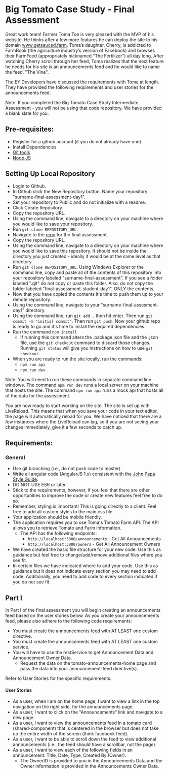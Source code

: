 # Big Tomato Case Study - Final Assessment

Great work team! Farmer Toma Toe is very pleased with the MVP of his website. He thinks after a few more features he can deploy the site to his domain www.getsauced.farm. Toma’s daughter, Cherry, is addicted to FarmBook (the agriculture industry’s version of Facebook) and browses their FarmFeed (appropriately nicknamed “The Fertilizer”) all day long. After watching Cherry scroll through her feed, Toma realizes that the next feature he needs for his site is an announcements feed and he would like to name the feed, "The Vine".

The EY Developers have discussed the requirements with Toma at length. They have provided the following requirements and user stories for the announcements feed.

Note: If you completed the Big Tomato Case Study Intermediate Assessment - you will not be using that code repository. We have provided a blank slate for you.

## Pre-requisites:

* Register for a github account (if you do not already have one)
* Install Dependencies
* [Git tools](http://msysgit.github.io/)
* [Node JS](https://nodejs.org/en/)

## Setting Up Local Repository

* Login to Github. 
* In Github click the New Repository button. Name your repository "surname-final-assessment-day1".
* Set your repository to Public and do not initialize with a readme.
* Click Create Repository.
* Copy the repository URL.
* Using the command line, navigate to a directory on your machine where you would like to save your repository.
* Run `git clone REPOSITORY_URL`. 
* Navigate to the [repo](https://github.com/eydevsupport/final-assessment-student-day1) for the final assessment.
* Copy the repository URL.
* Using the command line, navigate to a directory on your machine where you would like to save this repository. It should not be inside the directory you just created - ideally it would be at the same level as that directory. 
* Run `git clone REPOSITORY_URL`. Using Windows Explorer or the command line, copy and paste all of the contents of this repository into your repository labeled "surname-final-assessment". If you see a folder labeled ".git" do not copy or paste this folder. Also, do not copy the folder labeled "final-assessment-student-day1", ONLY the contents. 
* Now that you have copied the contents it's time to push them up to your remote repository.
* Using the command line, navigate to your "surname-final-assesment-day1" directory. 
* Using the command line, run `git add .` then hit enter. Then run `git commit -m "initial commit"`. Then run `git push`. Now your github repo is ready to go and it's time to install the required dependencies.
* Run the command `npm install`
  * If running this command alters the .package.json file and the .json file, use the `git checkout` command to discard those changes. Running `git status` will give you instructions on how to use `git checkout`.
* When you are ready to run the site locally, run the commands:
  * `npm run api`
  * `npm run dev`

Note: You will need to run these commands in separate command line windows. The command `npm run dev` runs a local server on your machine that hosts the site. The command `npm run api` runs a mock api that hosts all of the data for the assessment.

You are now ready to start working on the site. The site is set up with LiveReload. This means that when you save your code in your text editor, the page will automatically reload for you. We have noticed that there are a few instances where the LiveReload can lag, so if you are not seeing your changes immediately, give it a few seconds to catch up.

## Requirements:

### General

* Use git branching (i.e., do not push code to master).
* Write all angular code (AngularJS 1.x) consistent with the [John Papa Style Guide](https://github.com/johnpapa/angular-styleguide/blob/master/a1/README.md).
* DO NOT USE ES6 or later.
* Stick to the requirements, however, if you feel that there are other opportunities to improve the code or create new features feel free to do so.
* Remember, styling is important! This is going directly to a client. Feel free to add all custom styles to the main.css file.
* Your application should be mobile friendly.
* The application requires you to use Toma's Tomato Farm API. The API allows you to retrieve Tomato and Farm information.
  * The API has the following endpoints:
    * `http://localhost:3000/announcements` - Get All Announcements
    * `http://localhost:3000/owners` - Get All Announcement Owners
* We have created the basic file structure for your new code. Use this as guidance but feel free to change/add/remove additional files where you see fit. 
* In certain files we have indicated where to add your code. Use this as guidance but it does not indicate every section you may need to add code. Additionally, you need to add code to every section indicated if you do not see fit. 

## Part I

In Part I of the final assessment you will begin creating an announcements feed based on the user stories below. As you create your announcements feed, please also adhere to the following code requirements:
* You must create the announcements feed with AT LEAST one custom directive.
* You must create the announcements feed with AT LEAST one custom service.
* You will have to use the restService to get Announcement Data and Announcement Owner Data.
  * Request the data on the tomato-announcements-home page and pass the data into your announcement-feed directive(s).

Refer to User Stories for the specific requirements. 

#### User Stories

* As a user, when I am on the home page, I want to view a link in the top navigation on the right side, for the announcements page.
* As a user, I want to click on the "Announcements" link and navigate to a new page.
* As a user, I want to view the announcements feed in a tomato card (shared-component) that is centered in the browser but does not take up the entire width of the screen (think facebook feed).
* As a user, I want to be able to scroll down the feed to view additional announcements (i.e., the feed should have a scrollbar, not the page).
* As a user, I want to view each of the following fields in an announcement: Title, Date, Type, Created By (Owner).
  * The OwnerID is provided to you in the Announcements Data and the Owner information is provided in the Announcements Owner Data. 